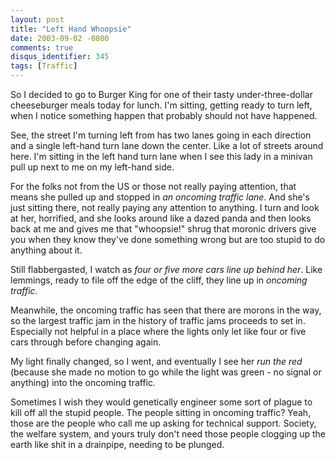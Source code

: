 ```yaml
---
layout: post
title: "Left Hand Whoopsie"
date: 2003-09-02 -0800
comments: true
disqus_identifier: 345
tags: [Traffic]
---
```

So I decided to go to Burger King for one of their tasty
under-three-dollar cheeseburger meals today for lunch. I'm sitting,
getting ready to turn left, when I notice something happen that probably
should not have happened.
 
 See, the street I'm turning left from has two lanes going in each
direction and a single left-hand turn lane down the center. Like a lot
of streets around here. I'm sitting in the left hand turn lane when I
see this lady in a minivan pull up next to me on my left-hand side.
 
 For the folks not from the US or those not really paying attention,
that means she pulled up and stopped in *an oncoming traffic lane*. And
she's just sitting there, not really paying any attention to anything. I
turn and look at her, horrified, and she looks around like a dazed panda
and then looks back at me and gives me that "whoopsie!" shrug that
moronic drivers give you when they know they've done something wrong but
are too stupid to do anything about it.
 
 Still flabbergasted, I watch as *four or five more cars line up behind
her*. Like lemmings, ready to file off the edge of the cliff, they line
up in *oncoming traffic*.
 
 Meanwhile, the oncoming traffic has seen that there are morons in the
way, so the largest traffic jam in the history of traffic jams proceeds
to set in. Especially not helpful in a place where the lights only let
like four or five cars through before changing again.
 
 My light finally changed, so I went, and eventually I see her *run the
red* (because she made no motion to go while the light was green - no
signal or anything) into the oncoming traffic.
 
 Sometimes I wish they would genetically engineer some sort of plague to
kill off all the stupid people. The people sitting in oncoming traffic?
Yeah, those are the people who call me up asking for technical support.
Society, the welfare system, and yours truly don't need those people
clogging up the earth like shit in a drainpipe, needing to be plunged.
